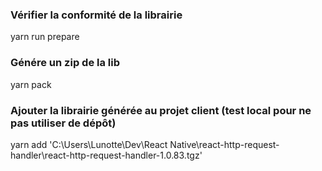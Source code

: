 ### Vérifier la conformité de la librairie

yarn run prepare

### Génére un zip de la lib

yarn pack

### Ajouter la librairie générée au projet client (test local pour ne pas utiliser de dépôt)

yarn add 'C:\\Users\\Lunotte\\Dev\\React Native\\react-http-request-handler\\react-http-request-handler-1.0.83.tgz'

